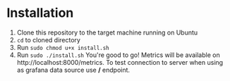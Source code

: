 # Installation
1. Clone this repository to the target machine running on Ubuntu
2. `cd` to cloned directory
3. Run `sudo chmod u+x install.sh`
4. Run `sudo ./install.sh`
You're good to go! Metrics will be available on http://localhost:8000/metrics. To test connection to server when using as grafana data source use **/** endpoint.